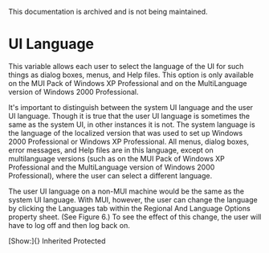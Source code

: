 This documentation is archived and is not being maintained.

# UI Language

This variable allows each user to select the language of the UI for such things as dialog boxes, menus, and Help files. This option is only available on the MUI Pack of Windows XP Professional and on the MultiLanguage version of Windows 2000 Professional.

It's important to distinguish between the system UI language and the user UI language. Though it is true that the user UI language is sometimes the same as the system UI, in other instances it is not. The system language is the language of the localized version that was used to set up Windows 2000 Professional or Windows XP Professional. All menus, dialog boxes, error messages, and Help files are in this language, except on multilanguage versions (such as on the MUI Pack of Windows XP Professional and the MultiLanguage version of Windows 2000 Professional), where the user can select a different language.

The user UI language on a non-MUI machine would be the same as the system UI language. With MUI, however, the user can change the language by clicking the Languages tab within the Regional And Language Options property sheet. (See Figure 6.) To see the effect of this change, the user will have to log off and then log back on.

[Show:]{} Inherited Protected
